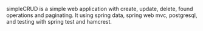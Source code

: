 simpleCRUD is a simple web application with create, update, delete, found operations and paginating.
It using spring data, spring web mvc, postgresql, and testing with spring test and hamcrest.
